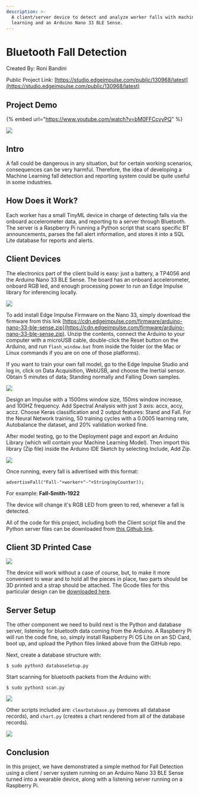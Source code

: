 ```yaml
---
description: >-
  A client/server device to detect and analyze worker falls with machine
  learning and an Arduino Nano 33 BLE Sense.
---
```


# Bluetooth Fall Detection

Created By: Roni Bandini

Public Project Link: [https://studio.edgeimpulse.com/public/130968/latest](https://studio.edgeimpulse.com/public/130968/latest)

## Project Demo

{% embed url="https://www.youtube.com/watch?v=bM0FFCcvyPQ" %}

![](../.gitbook/assets/bt-fall-detection/intro.jpg)

## Intro

A fall could be dangerous in any situation, but for certain working scenarios, consequences can be very harmful. Therefore, the idea of developing a Machine Learning fall detection and reporting system could be quite useful in some industries.

## How Does it Work?

Each worker has a small TinyML device in charge of detecting falls via the onboard accelerometer data, and reporting to a server through Bluetooth. The server is a Raspberry Pi running a Python script that scans specific BT announcements, parses the fall alert information, and stores it into a SQL Lite database for reports and alerts.

## Client Devices

The electronics part of the client build is easy: just a battery, a TP4056 and the Arduino Nano 33 BLE Sense. The board has an onboard accelerometer, onboard RGB led, and enough processing power to run an Edge Impulse library for inferencing locally.

![](../.gitbook/assets/bt-fall-detection/diagram.jpg)

To add install Edge Impulse Firmware on the Nano 33, simply download the firmware from this link [https://cdn.edgeimpulse.com/firmware/arduino-nano-33-ble-sense.zip](https://cdn.edgeimpulse.com/firmware/arduino-nano-33-ble-sense.zip). Unzip the contents, connect the Arduino to your computer with a microUSB cable, double-click the Reset button on the Arduino, and run `flash_window.bat` from inside the folder (or the Mac or Linux commands if you are on one of those platforms).

If you want to train your own fall model, go to the Edge Impulse Studio and log in, click on Data Acquisition, WebUSB, and choose the Inertial sensor. Obtain 5 minutes of data; Standing normally and Falling Down samples.

![](../.gitbook/assets/bt-fall-detection/training.jpg)

Design an Impulse with a 1500ms window size, 150ms window increase, and 100HZ frequency. Add Spectral Analysis with just 3 axis: accx, accy, accz. Choose Keras classification and 2 output features: Stand and Fall. For the Neural Network training, 50 training cycles with a 0.0005 learning rate, Autobalance the dataset, and 20% validation worked fine.

After model testing, go to the Deployment page and export an Arduino Library (which will contain your Machine Learning Model). Then import this library (Zip file) inside the Arduino IDE Sketch by selecting Include, Add Zip.

![](../.gitbook/assets/bt-fall-detection/device.jpg)

Once running, every fall is advertised with this format:

`advertiseFall("Fall-"+worker+"-"+String(myCounter));`

For example: **Fall-Smith-1922**

The device will change it's RGB LED from green to red, whenever a fall is detected.

All of the code for this project, including both the Client script file and the Python server files can be downloaded from [this Github link](https://github.com/ronibandini/BTFall).

## Client 3D Printed Case

![](../.gitbook/assets/bt-fall-detection/3d-case.jpg)

The device will work without a case of course, but, to make it more convenient to wear and to hold all the pieces in place, two parts should be 3D printed and a strap should be attached. The Gcode files for this particular design can be [downloaded here](https://www.thingiverse.com/thing:5478745).

## Server Setup

The other component we need to build next is the Python and database server, listening for bluetooth data coming from the Arduino. A Raspberry Pi will run the code fine, so, simply install Raspberry Pi OS Lite on an SD Card, boot up, and upload the Python files linked above from the GitHub repo.

Next, create a database structure with:

`$ sudo python3 databaseSetup.py`

Start scanning for bluetooth packets from the Arduino with:

`$ sudo python3 scan.py`

![](../.gitbook/assets/bt-fall-detection/server-setup.jpg)

Other scripts included are: `clearDatabase.py` (removes all database records), and `chart.py` (creates a chart rendered from all of the database records).

![](../.gitbook/assets/bt-fall-detection/fall-report.jpg)

## Conclusion

In this project, we have demonstrated a simple method for Fall Detection using a client / server system running on an Arduino Nano 33 BLE Sense turned into a wearable device, along with a listening server running on a Raspberry Pi.

